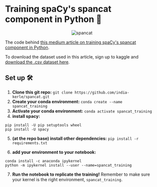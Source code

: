 # Training spaCy's spancat component in Python 🐍

<p align="center">
  <img src="https://user-images.githubusercontent.com/46863334/194558740-95e51e09-81d9-41b6-8481-38a2aaee3f98.gif" alt="spancat"/>
</p>

The code behind [this medium article on training spaCy's spancat component in Python](https://hackmd.io/Yg2u3MZQS26_WbdO5WSdWw?edit).

To download the dataset used in this article, sign up to kaggle and [download the .csv dataset here](https://www.kaggle.com/datasets/debasisdotcom/name-entity-recognition-ner-dataset). 

## Set up 🛠️

1. **Clone this git repo:** `git clone https://github.com/india-kerle/spancat.git`
2. **Create your conda environment:** `conda create --name spancat_training`
3. **Activate your conda environment:** `conda activate spancat_training` 
4. **install spacy:**
```
pip install -U pip setuptools wheel
pip install -U spacy
```
5. **(at the repo base) install other dependencies:** `pip install -r requirements.txt`

6. **add your environment to your notebook:** 
```
conda install -c anaconda ipykernel
python -m ipykernel install --user --name=spancat_training
```

7. **Run the notebook to replicate the training!** Remember to make sure your kernel is the right environment, `spancat_training`. 
